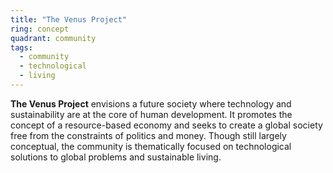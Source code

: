 ```yaml
---
title: "The Venus Project"
ring: concept
quadrant: community
tags:
  - community
  - technological
  - living
---
```


**The Venus Project** envisions a future society where technology and sustainability are at the core of human development. It promotes the concept of a resource-based economy and seeks to create a global society free from the constraints of politics and money. Though still largely conceptual, the community is thematically focused on technological solutions to global problems and sustainable living.
